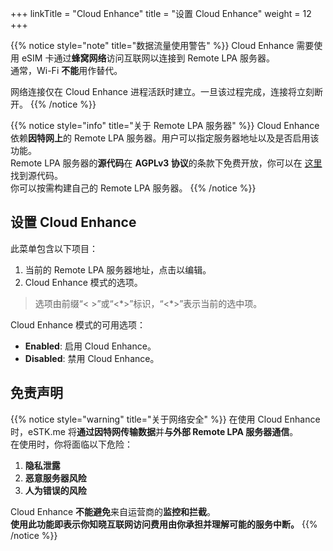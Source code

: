 +++
linkTitle = "Cloud Enhance"
title = "设置 Cloud Enhance"
weight = 12
+++

{{% notice style="note" title="数据流量使用警告" %}}
Cloud Enhance 需要使用 eSIM 卡通过**蜂窝网络**访问互联网以连接到 Remote LPA 服务器。  
通常，Wi-Fi **不能**用作替代。

网络连接仅在 Cloud Enhance 进程活跃时建立。一旦该过程完成，连接将立刻断开。
{{% /notice %}}

{{% notice style="info" title="关于 Remote LPA 服务器" %}}
Cloud Enhance 依赖**因特网上**的 Remote LPA 服务器。用户可以指定服务器地址以及是否启用该功能。  
Remote LPA 服务器的**源代码**在 **AGPLv3 协议**的条款下免费开放，你可以在 [这里](https://github.com/estkme-group/rlpa-server) 找到源代码。  
你可以按需构建自己的 Remote LPA 服务器。
{{% /notice %}}

## 设置 Cloud Enhance

此菜单包含以下项目：

1. 当前的 Remote LPA 服务器地址，点击以编辑。
2. Cloud Enhance 模式的选项。

> 选项由前缀“\< \>”或“\<\*\>”标识，“\<\*\>”表示当前的选中项。  

Cloud Enhance 模式的可用选项：

- **Enabled**: 启用 Cloud Enhance。
- **Disabled**: 禁用 Cloud Enhance。

## 免责声明

{{% notice style="warning" title="关于网络安全" %}}
在使用 Cloud Enhance 时，eSTK.me 将**通过因特网传输数据**并**与外部 Remote LPA 服务器通信**。  
在使用时，你将面临以下危险：

1. **隐私泄露**
2. **恶意服务器风险**
3. **人为错误的风险**

Cloud Enhance **不能避免**来自运营商的**监控和拦截**。  
**使用此功能即表示你知晓互联网访问费用由你承担并理解可能的服务中断。**
{{% /notice %}}
